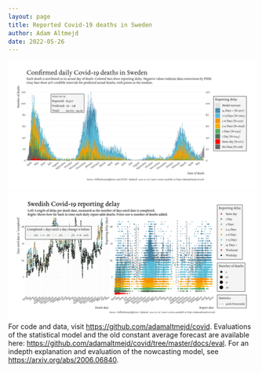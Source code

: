 ```yaml
---
layout: page
title: Reported Covid-19 deaths in Sweden
author: Adam Altmejd
date: 2022-05-26
---
```


![Graph of Swedish Covid-19 deaths with reporting delay.](deaths_lag_sweden_2022-05-26.png "Swedish Covid-19 deaths.")
![Graph of Swedish Covid-19 reporting delay in daily deaths.](lag_trend_sweden_2022-05-26.png "Trend in Swedish Covid-19 mortality reporting delay.")
For code and data, visit <https://github.com/adamaltmejd/covid>.
Evaluations of the statistical model and the old constant average forecast are available here: <https://github.com/adamaltmejd/covid/tree/master/docs/eval>.
For an indepth explanation and evaluation of the nowcasting model, see <https://arxiv.org/abs/2006.06840>.
